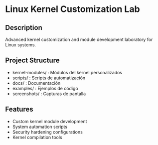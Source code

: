 # Linux Kernel Customization Lab

## Description
Advanced kernel customization and module development laboratory for Linux systems.

## Project Structure
- kernel-modules/ : Módulos del kernel personalizados
- scripts/ : Scripts de automatización  
- docs/ : Documentación
- examples/ : Ejemplos de código
- screenshots/ : Capturas de pantalla

## Features
- Custom kernel module development
- System automation scripts
- Security hardening configurations
- Kernel compilation tools
